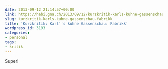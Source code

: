 ```yaml
---
date: 2013-09-12 21:14:57+00:00
link: https://habi.gna.ch/2013/09/12/kurzkritik-karls-kuhne-gassenschau-fabrikk/
slug: kurzkritik-karls-kuhne-gassenschau-fabrikk
title: 'Kurzkritik: Karl''s kühne Gassenschau: Fabrikk'
wordpress_id: 3193
categories:
- personal
tags:
- kritik
---
```


Super!
